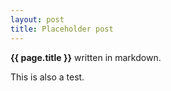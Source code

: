 ```yaml
---
layout: post
title: Placeholder post
---
```


**{{ page.title }}** written in markdown. 

This is also a test.